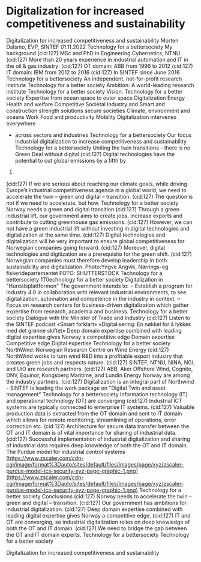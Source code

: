 # Digitalization for increased competitiveness and sustainability

Digitalization for
increased
competitiveness and
sustainability
Morten Dalsmo, EVP, SINTEF
01.11.2022
Technology for a bettersociety
My background
(cid:127) MSc and PhD in Engineering Cybernetics,
NTNU
(cid:127) More than 20 years experience in industrial
automation and IT in the oil & gas industry:
(cid:127) OT domain: ABB from 1996 to 2012
(cid:127) IT domain: IBM from 2012 to 2016
(cid:127) In SINTEF since June 2016
Technology for a bettersociety
An independent, not-for-profit research institute
Technology for a better society
Ambition:
A world-leading
research institute
Technology for a better society
Vision: Technology for a better society
Expertise from ocean space to outer space
Digitalization
Energy Health and welfare
Competitive Societal
Industry and Smart and
construction strength solutions secure societies
Climate,
environment
and oceans
Work
Food and productivity Mobility
Digitalization intervenes everywhere

- across sectors and industries
Technology for a bettersociety
Our focus
Industrial digitalization to
increase competitiveness
and sustainability
Technology for a bettersociety
Uniting the twin transitions - there is no Green
Deal without digital
(cid:127) Digital technologies have the potential
to cut global emissions by a fifth by
1. 

(cid:127) If we are serious about reaching our
climate goals, while driving Europe’s
industrial competitiveness agenda in a
global world, we need to accelerate the
twin – green and digital – transition.
(cid:127) The question is not if we need to
accelerate, but how.
Technology for a better society
Norway needs a green and digital transition
(cid:127) Through a green industrial lift, our government aims to
create jobs, increase exports and contribute to cutting
greenhouse gas emissions.
(cid:127) However, we can not have a green industrial lift
without investing in digital technologies and
digitalization at the same time.
(cid:127) Digital technologies and digitalization will be very
important to ensure global competitiveness for
Norwegian companies going forward.
(cid:127) Moreover, digital technologies and digitization are a
prerequisite for the green shift.
(cid:127) Norwegian companies must therefore develop
leadership in both sustainability and digitalization.
Photo:Yngve Angvik, Nærings-og fiskeridepartementet
FOTO: SHUTTERSTOCK
Technology for a bettersociety
1T0echnology for a better society
Digitalization in "Hurdalsplattformen"
The government intends to:
‒ Establish a program for Industry 4.0 in collaboration with
relevant industrial environments, to see digitalization,
automation and competence in the industry in context.
‒ Focus on research centers for business-driven
digitalization which gather expertise from research,
academia and business.
Technology for a better society
Dialogue with the Minister of Trade and
Industry
(cid:127) Listen to the SINTEF podcast «Smart forklart»
«Digitalisering: En nøkkel for å lykkes med det
grønne skiftet»
Deep domain expertise combined with leading digital
expertise gives Norway a competitive edge
Domain expertise Competitive edge Digital expertise
Technology for a better society
NorthWind: Norwegian Research
Centre on Wind Energy
(cid:127) NorthWind works to turn wind R&D into a
profitable export industry that creates green jobs
and respects nature.
(cid:127) SINTEF, NTNU, NINA, NGI, and UiO are research
partners.
(cid:127) ABB, Aker Offshore Wind, Cognite, DNV, Equinor,
Kongsberg Maritime, and Lundin Energy Norway
are among the industry partners.
(cid:127) Digitalization is an integral part of Northwind -
SINTEF is leading the work package on "Digital Twin
and asset management"
Technology for a bettersociety
Information technology (IT) and operational
technology (OT) are converging
(cid:127) Industrial ICT systems are typically connected
to enterprise IT systems.
(cid:127) Valuable production data is extracted from
the OT domain and sent to IT domain which
allows for remote monitoring, streamlining of
operations, error correction etc.
(cid:127) Architecture for secure data transfer between
the OT and IT domain is of vital importance
for sharing of industrial data.
(cid:127) Successful implementation of industrial
digitalization and sharing of industrial data
requires deep knowledge of both the OT and
IT domain.
The Purdue model for industrial control systems
[https://www.zscaler.com/cdn-cgi/image/format%3Dauto/sites/default/files/images/page/xyz/zscaler-purdue-model-ics-security-xyz-page-graphic-1.png](https://www.zscaler.com/cdn-cgi/image/format%3Dauto/sites/default/files/images/page/xyz/zscaler-purdue-model-ics-security-xyz-page-graphic-1.png)
Technology for a better society
Conclusions
(cid:127) Norway needs to accelerate the twin – green and
digital – transition.
(cid:127) Our government has ambitions for industrial
digitalization.
(cid:127) Deep domain expertise combined with leading
digital expertise gives Norway a competitive edge.
(cid:127) IT and OT are converging, so industrial digitalization
relies on deep knowledge of both the OT and IT
domain.
(cid:127) We need to bridge the gap between the OT and IT
domain experts.
Technology for a bettersociety
Technology for a
better society

Digitalization for
increased
competitiveness and
sustainability